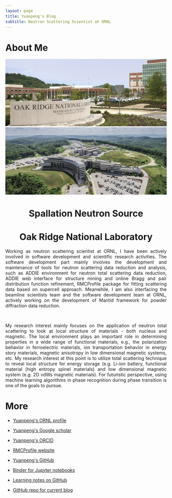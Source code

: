 ```yaml
---
layout: page
title: Yuanpeng's Blog
subtitle: Neutron Scattering Scientist at ORNL
---
```


About Me
===

<div align='center' class='card' data-tilt data-tilt-scale="0.9">
<img src="/assets/img/ORNL.png"
   alt="SNS"
   title="SNS" />
   <img src="/assets/img/SNS.jpg" class="img-top" alt="ORNL">
<div class="centered-text"><h1>Spallation Neutron Source</h1></div>
<div class="centered-text-1"><h1>Oak Ridge National Laboratory</h1></div>
</div>

<script src="https://cdnjs.cloudflare.com/ajax/libs/vanilla-tilt/1.7.2/vanilla-tilt.min.js"></script>

<p style='text-align: justify;'>
Working as neutron scattering scientist at ORNL, I have been 
actively involved in software development and scientific research activities.
The software development part mainly involves the development and maintenance of
tools for neutron scattering data reduction and analysis, such as ADDIE environment
for neutron total scattering data reduction, ADDIE web interface for structure
mining and online Bragg and pair distribution function refinement, RMCProfile package
for fitting scattering data based on supercell approach. Meanwhile, I am also
interfacing the beamline scientists team and the software development team at ORNL,
actively working on the development of Mantid framework for powder diffraction data reduction.
</p>

<br />

<p style='text-align: justify;'>
My research interest mainly focuses on the application of neutron total scattering
to look at local structure of materials - both nucleus and magnetic. The local environment
plays an important role in determining properties in a wide range of functional materials,
e.g., the polarization behavior in ferroelectric materials, ion transportation behavior in
energy story materials, magnetic anisotropy in low dimensional magnetic systems, etc. My
research interest at this point is to utilize total scattering technique to reveal local
structure for energy storage (e.g. Li-ion battery, functional material (high entropy spinel
materials) and low dimensional magnetic system (e.g. 2D vdWs magnetic materials). For
futuristic perspective, using machine learning algorithms in phase recognition during
phase transition is one of the goals to pursue.
</p>

More
===

- <a target="_blank" href="https://www.ornl.gov/staff-profile/yuanpeng-zhang">Yuanpeng's ORNL profile</a>

- <a target="_blank" href="https://scholar.google.com/citations?user=NgqIgO0AAAAJ&hl=en">Yuanpeng's Google scholar</a>

- <a target="_blank" href="https://orcid.org/0000-0003-4224-3361">Yuanpeng's ORCID</a>

- <a target="_blank" href="https://rmcprofile.pages.ornl.gov/">RMCProfile website</a>

- <a target="_blank" href="https://github.com/Kvieta1990">Yuanpeng's GitHub</a>

- <a target="_blank" href="https://mybinder.org/v2/gh/Kvieta1990/Jup_Notes/master">Binder for Jupyter notebooks</a>

- <a target="_blank" href="https://github.com/Kvieta1990/Iris">Learning notes on GitHub</a>

- <a target="_blank" href="https://github.com/Kvieta1990/Kvieta1990.github.io">GitHub repo for current blog</a>